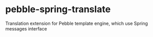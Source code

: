 pebble-spring-translate
=======================

Translation extension for Pebble template engine, which use Spring messages interface
